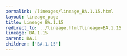 ```yaml
---
permalink: /lineages/lineage_BA.1.15.html
layout: lineage_page
title: Lineage BA.1.15
redirect_to: ../lineage.html?lineage=BA.1.15
lineage: BA.1.15
parent: BA.1
children: ['BA.1.15']
---
```

